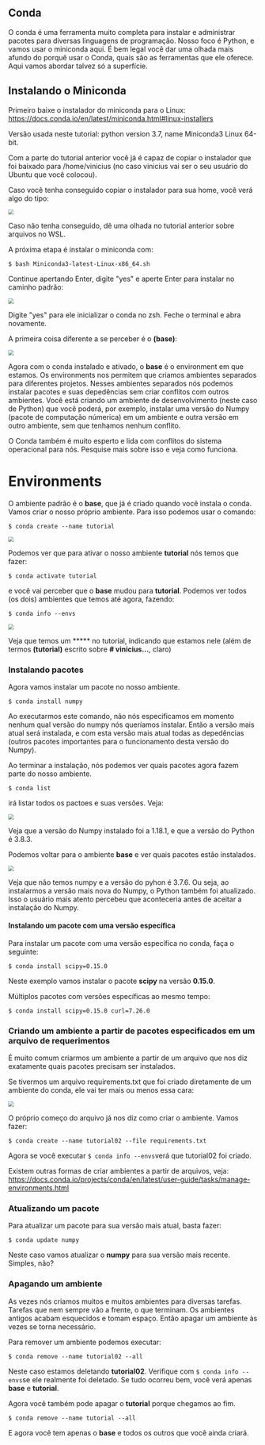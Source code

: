 ## Conda

O conda é uma ferramenta muito completa para instalar e administrar pacotes para diversas linguagens de programação. Nosso foco é Python, e vamos usar o miniconda aqui. É bem legal você dar uma olhada mais afundo do porquê usar o Conda, quais são as ferramentas que ele oferece. Aqui vamos abordar talvez só a superfície.



## Instalando o Miniconda

Primeiro baixe o instalador do miniconda para o Linux: https://docs.conda.io/en/latest/miniconda.html#linux-installers

Versão usada neste tutorial: python version 3.7, name Miniconda3 Linux 64-bit.

Com a parte do tutorial anterior você já é capaz de copiar o instalador que foi baixado para /home/vinicius (no caso vinicius vai ser o seu usuário do Ubuntu que você colocou). 

Caso você tenha conseguido copiar o instalador para sua home, você verá algo do tipo:

<img src=".\imgs\conda\conda.png" style="zoom:67%;" />

Caso não tenha conseguido, dê uma olhada no tutorial anterior sobre arquivos no WSL.

A próxima etapa é instalar o miniconda com:

``$ bash Miniconda3-latest-Linux-x86_64.sh``

Continue apertando Enter, digite "yes" e aperte Enter para instalar no caminho padrão:

<img src=".\imgs\conda\conda_02.png" style="zoom:67%;" />

Digite "yes" para ele inicializar o conda no zsh. Feche o terminal e abra novamente.

A primeira coisa diferente a se perceber é o **(base)**:

<img src=".\imgs\conda\conda_03.png" style="zoom:67%;" />

Agora com o conda instalado e ativado, o **base** é o environment em que estamos. Os environments nos permitem que criamos ambientes separados para diferentes projetos. Nesses ambientes separados nós podemos instalar pacotes e suas depedências sem criar conflitos com outros ambientes. Você está criando um ambiente de desenvolvimento (neste caso de Python) que você poderá, por exemplo, instalar uma versão do Numpy (pacote de computação númerica) em um ambiente e outra versão em outro ambiente, sem que tenhamos nenhum conflito. 

O Conda também é muito esperto e lida com conflitos do sistema operacional para nós. Pesquise mais sobre isso e veja como funciona.

# Environments

O ambiente padrão é o **base**, que já é criado quando você instala o conda. Vamos criar o nosso próprio ambiente. Para isso podemos usar o comando:

``$ conda create --name tutorial``

<img src=".\imgs\conda\conda_04.png" style="zoom:67%;" />

Podemos ver que para ativar o nosso ambiente **tutorial** nós temos que fazer:

``$ conda activate tutorial``

e você vai perceber que o **base** mudou para **tutorial**. Podemos ver todos (os dois) ambientes que temos até agora, fazendo: 

``$ conda info --envs``

<img src=".\imgs\conda\conda_05.png" style="zoom:67%;" />

Veja que temos um ***** no tutorial, indicando que estamos nele (além de termos **(tutorial)** escrito sobre **# vinicius...**, claro)

### Instalando pacotes

Agora vamos instalar um pacote no nosso ambiente.

``$ conda install numpy``

Ao executarmos este comando, não nós especificamos em momento nenhum qual versão do numpy nós queríamos instalar. Então a versão mais atual será instalada, e com esta versão mais atual todas as depedências (outros pacotes importantes para o funcionamento desta versão do Numpy).

Ao terminar a instalação, nós podemos ver quais pacotes agora fazem parte do nosso ambiente.

``$ conda list``

irá listar todos os pactoes e suas versões. Veja:

<img src=".\imgs\conda\conda_06.png" style="zoom:67%;" />

Veja que a versão do Numpy instalado foi a 1.18.1, e que a versão do Python é 3.8.3.

Podemos voltar para o ambiente **base** e ver quais pacotes estão instalados.

<img src=".\imgs\conda\conda_07.png" style="zoom:67%;" />

Veja que não temos numpy e a versão do pyhon é 3.7.6. Ou seja, ao instalarmos a versão mais nova do Numpy, o Python também foi atualizado. Isso o usuário mais atento percebeu que aconteceria antes de aceitar a instalação do Numpy.



#### Instalando um pacote com uma versão específica

Para instalar um pacote com uma versão específica no conda, faça o seguinte:

``$ conda install scipy=0.15.0``

Neste exemplo vamos instalar o pacote **scipy** na versão **0.15.0**.

Múltiplos pacotes com versões específicas ao mesmo tempo:

``$ conda install scipy=0.15.0 curl=7.26.0``



### Criando um ambiente a partir de pacotes especificados em um arquivo de requerimentos

É muito comum criarmos um ambiente a partir de um arquivo que nos diz exatamente quais pacotes precisam ser instalados. 

Se tivermos um arquivo requirements.txt que foi criado diretamente de um ambiente do conda, ele vai ter mais ou menos essa cara:

<img src=".\imgs\conda\conda_08.png" style="zoom:67%;" />

O próprio começo do arquivo já nos diz como criar o ambiente. Vamos fazer:

``$ conda create --name tutorial02 --file requirements.txt``

Agora se você executar ``$ conda info --envs``verá que tutorial02 foi criado.



Existem outras formas de criar ambientes a partir de arquivos, veja: https://docs.conda.io/projects/conda/en/latest/user-guide/tasks/manage-environments.html



### Atualizando um pacote

Para atualizar um pacote para sua versão mais atual, basta fazer: 

``$ conda update numpy``

Neste caso vamos atualizar o **numpy** para sua versão mais recente. Simples, não?



### Apagando um ambiente

As vezes nós criamos muitos e muitos ambientes para diversas tarefas. Tarefas que nem sempre vão a frente, o que terminam. Os ambientes antigos acabam esquecidos e tomam espaço. Então apagar um ambiente às vezes se torna necessário.

Para remover um ambiente podemos executar:

``$ conda remove --name tutorial02 --all``

Neste caso estamos deletando **tutorial02**. Verifique com ``$ conda info --envs``se ele realmente foi deletado. Se tudo ocorreu bem, você verá apenas **base** e **tutorial**.

Agora você também pode apagar o **tutorial** porque chegamos ao fim.

``$ conda remove --name tutorial --all``

E agora você tem apenas o **base** e todos os outros que você ainda criará.